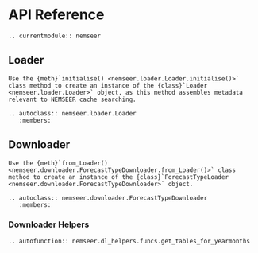 # API Reference

```{eval-rst}
.. currentmodule:: nemseer
```

## Loader

```{note}
Use the {meth}`initialise() <nemseer.loader.Loader.initialise()>` class method to create an instance of the {class}`Loader <nemseer.loader.Loader>` object, as this method assembles metadata relevant to NEMSEER cache searching.
```

```{eval-rst}
.. autoclass:: nemseer.loader.Loader
   :members:
```

## Downloader

```{note}
Use the {meth}`from_Loader() <nemseer.downloader.ForecastTypeDownloader.from_Loader()>` class method to create an instance of the {class}`ForecastTypeLoader <nemseer.downloader.ForecastTypeDownloader>` object.
```

```{eval-rst}
.. autoclass:: nemseer.downloader.ForecastTypeDownloader
   :members:
```

### Downloader Helpers

```{eval-rst}
.. autofunction:: nemseer.dl_helpers.funcs.get_tables_for_yearmonths
```
